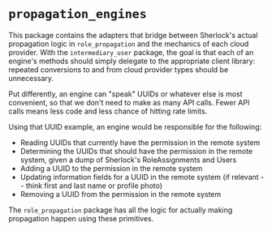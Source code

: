 # `propagation_engines`

This package contains the adapters that bridge between Sherlock's actual propagation logic in `role_propagation` and the
mechanics of each cloud provider. With the `intermediary_user` package, the goal is that each of an engine's methods
should simply delegate to the appropriate client library: repeated conversions to and from cloud provider types should
be unnecessary.

Put differently, an engine can "speak" UUIDs or whatever else is most convenient, so that we don't need to make as many
API calls. Fewer API calls means less code and less chance of hitting rate limits.

Using that UUID example, an engine would be responsible for the following:
- Reading UUIDs that currently have the permission in the remote system
- Determining the UUIDs that should have the permission in the remote system, given a dump of Sherlock's RoleAssignments and Users
- Adding a UUID to the permission in the remote system
- Updating information fields for a UUID in the remote system (if relevant -- think first and last name or profile photo)
- Removing a UUID from the permission in the remote system

The `role_propagation` package has all the logic for actually making propagation happen using these primitives.
